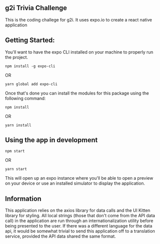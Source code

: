 ## g2i Trivia Challenge

This is the coding challege for g2i. It uses expo.io to create a react native application
## Getting Started:

You'll want to have the expo CLI installed on your machine to properly run the project. 
```
npm install -g expo-cli
```
OR

```
yarn global add expo-cli
```
Once that's done you can install the modules for this package using the following command: 
```
npm install
```

OR

```
yarn install
```

## Using the app in development 

```
npm start
```

OR

```
yarn start
```

This will open up an expo instance where you'll be able to open a preview on your device or use an installed simulator to display the application. 


## Information

This application relies on the axios library for data calls and the UI Kitten library for styling. 
All local strings (those that don't come from the API data call) in the application are run through an internationalization utility before being presented to the user. If there was a different language for the data api, it would be somewhat trivial to send this application off to a translation service, provided the API data shared the same format. 
